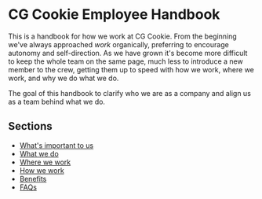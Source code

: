 # CG Cookie Employee Handbook

This is a handbook for how we work at CG Cookie. From the beginning we've always approached *work* organically, preferring
to encourage autonomy and self-direction. As we have grown it's become more difficult to keep the whole team on the same page,
much less to introduce a new member to the crew, getting them up to speed with how we work, where we work, and why we do what
we do.

The goal of this handbook to clarify who we are as a company and align us as a team behind what we do.

## Sections
* [What's important to us](https://github.com/cgcookie/handbook/blob/master/what-is-important-to-us.md)
* [What we do](https://github.com/cgcookie/handbook/blob/master/what-we-do.md)
* [Where we work](https://github.com/cgcookie/handbook/blob/master/where-we-work.md)
* [How we work](https://github.com/cgcookie/handbook/blob/master/how-we-work.md)
* [Benefits](https://github.com/cgcookie/handbook/blob/master/benefits.md)
* [FAQs](https://github.com/cgcookie/handbook/blob/master/faqs.md)
